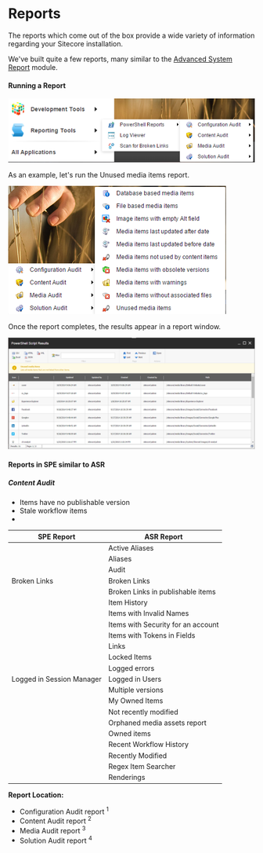 # Reports

The reports which come out of the box provide a wide variety of information regarding your Sitecore installation.

We've built quite a few reports, many similar to the [Advanced System Report][1] module.

#### Running a Report

![Reports](images/screenshots/reports.png)

As an example, let's run the Unused media items report.

![Unused Media Items](images/screenshots/reports-unusedmedia.png)

Once the report completes, the results appear in a report window.

![Unused Media Items Output](images/screenshots/reports-output.png)

#### Reports in SPE similar to ASR

##### Content Audit

* Items have no publishable version
* Stale workflow items
* 

| SPE Report | ASR Report |
| -- | -- |
| | Active Aliases |
| | Aliases |
| | Audit |
| Broken Links | Broken Links |
| | Broken Links in publishable items |
| | Item History |
| | Items with Invalid Names |
| | Items with Security for an account |
| | Items with Tokens in Fields |
| | Links |
| | Locked Items |
| | Logged errors |
| Logged in Session Manager | Logged in Users |
| | Multiple versions |
| | My Owned Items |
| | Not recently modified |
| | Orphaned media assets report |
| | Owned items |
| | Recent Workflow History |
| | Recently Modified |
| | Regex Item Searcher |
| | Renderings |

**Report Location:**

* Configuration Audit report <sup>1</sup>
* Content Audit report <sup>2</sup>
* Media Audit report <sup>3</sup>
* Solution Audit report <sup>4</sup>



[1]: https://marketplace.sitecore.net/en/Modules/A/Advanced_System_Reporter.aspx